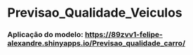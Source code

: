 # Previsao_Qualidade_Veiculos
### Aplicação do modelo: https://89zvv1-felipe-alexandre.shinyapps.io/Previsao_qualidade_carro/
